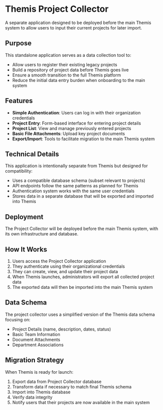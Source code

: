 # Themis Project Collector

A separate application designed to be deployed before the main Themis system to allow users to input their current projects for later import.

## Purpose

This standalone application serves as a data collection tool to:
- Allow users to register their existing legacy projects
- Build a repository of project data before Themis goes live
- Ensure a smooth transition to the full Themis platform
- Reduce the initial data entry burden when onboarding to the main system

## Features

- **Simple Authentication**: Users can log in with their organization credentials
- **Project Entry**: Form-based interface for entering project details
- **Project List**: View and manage previously entered projects
- **Basic File Attachments**: Upload key project documents
- **Export/Import**: Tools to facilitate migration to the main Themis system

## Technical Details

This application is intentionally separate from Themis but designed for compatibility:
- Uses a compatible database schema (subset relevant to projects)
- API endpoints follow the same patterns as planned for Themis
- Authentication system works with the same user credentials
- Stores data in a separate database that will be exported and imported into Themis

## Deployment

The Project Collector will be deployed before the main Themis system, with its own infrastructure and database.

## How It Works

1. Users access the Project Collector application
2. They authenticate using their organizational credentials
3. They can create, view, and update their project data
4. When Themis launches, administrators will export all collected project data
5. The exported data will then be imported into the main Themis system

## Data Schema

The project collector uses a simplified version of the Themis data schema focusing on:

- Project Details (name, description, dates, status)
- Basic Team Information
- Document Attachments
- Department Associations

## Migration Strategy

When Themis is ready for launch:
1. Export data from Project Collector database
2. Transform data if necessary to match final Themis schema
3. Import into Themis database
4. Verify data integrity
5. Notify users that their projects are now available in the main system 